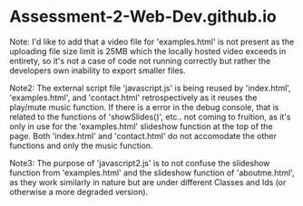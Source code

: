 # Assessment-2-Web-Dev.github.io
Note: I'd like to add that a video file for 'examples.html' is not present as the uploading file size limit is 25MB which the locally hosted video exceeds in entirety, so it's not a case of code not running correctly but rather the developers own inability to export smaller files.

Note2: The external script file 'javascript.js' is being reused by 'index.html', 'examples.html', and 'contact.html' retrospectively as it reuses the play/mute music function. If there is a error in the debug console, that is related to the functions of 'showSlides()', etc.. not coming to fruition, as it's only in use for the 'examples.html' slideshow function at the top of the page. Both 'index.html' and 'contact.html' do not accomodate the other functions and only the music function.

Note3: The purpose of 'javascript2.js' is to not confuse the slideshow function from 'examples.html' and the slideshow function of 'aboutme.html', as they work similarly in nature but are under different Classes and Ids (or otherwise a more degraded version).
